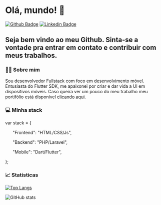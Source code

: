 # Olá, mundo! :vulcan_salute:

[![Github Badge](https://img.shields.io/badge/-Github-000?style=flat-square&logo=Github&logoColor=white&link=https://github.com/danilogocarlos)](https://github.com/danilogocarlos)
[![Linkedin Badge](https://img.shields.io/badge/-LinkedIn-blue?style=flat-square&logo=Linkedin&logoColor=white&link=https://www.linkedin.com/in/danilogocarlos/)](https://www.linkedin.com/in/danilogocarlos/)

## Seja bem vindo ao meu Github. Sinta-se a vontade pra entrar em contato e contribuir com meus trabalhos.

### :technologist: Sobre mim
Sou desenvolvedor Fullstack com foco em desenvolvimento móvel. Entusiasta do Flutter SDK, me apaixonei por criar e dar vida a UI em dispositivos móveis. 
Caso queira ver um pouco do meu trabalho meu portifólio está disponível [clicando aqui](https://danilogocarlos.github.io/portfolio/).


### :computer: Minha stack

var stack = {

&nbsp;&nbsp;&nbsp;&nbsp;&nbsp;&nbsp;"Frontend": "HTML/CSS/Js",
  
&nbsp;&nbsp;&nbsp;&nbsp;&nbsp;&nbsp;"Backend": "PHP/Laravel",
  
&nbsp;&nbsp;&nbsp;&nbsp;&nbsp;&nbsp;"Mobile": "Dart/Flutter",

};

### :chart_with_upwards_trend: Statísticas

[![Top Langs](https://github-readme-stats.vercel.app/api/top-langs/?username=danilogocarlos)](https://github.com/anuraghazra/github-readme-stats)

![GitHub stats](https://github-readme-stats.vercel.app/api?username=danilogocarlos&show_icons=true)
